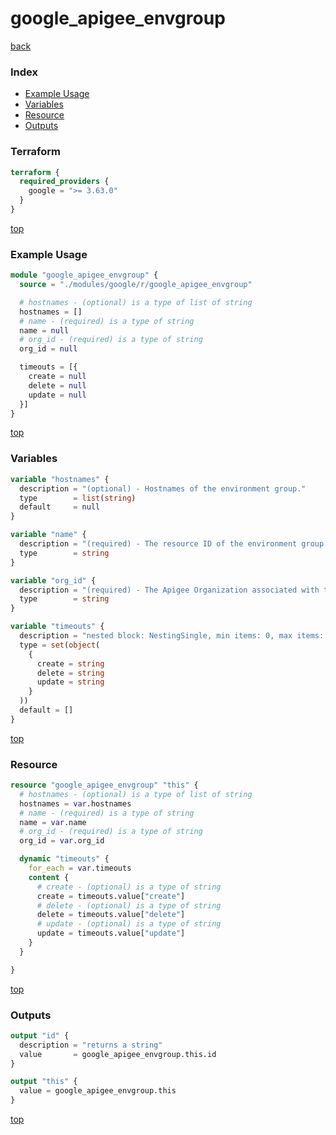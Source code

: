 # google_apigee_envgroup

[back](../google.md)

### Index

- [Example Usage](#example-usage)
- [Variables](#variables)
- [Resource](#resource)
- [Outputs](#outputs)

### Terraform

```terraform
terraform {
  required_providers {
    google = ">= 3.63.0"
  }
}
```

[top](#index)

### Example Usage

```terraform
module "google_apigee_envgroup" {
  source = "./modules/google/r/google_apigee_envgroup"

  # hostnames - (optional) is a type of list of string
  hostnames = []
  # name - (required) is a type of string
  name = null
  # org_id - (required) is a type of string
  org_id = null

  timeouts = [{
    create = null
    delete = null
    update = null
  }]
}
```

[top](#index)

### Variables

```terraform
variable "hostnames" {
  description = "(optional) - Hostnames of the environment group."
  type        = list(string)
  default     = null
}

variable "name" {
  description = "(required) - The resource ID of the environment group."
  type        = string
}

variable "org_id" {
  description = "(required) - The Apigee Organization associated with the Apigee environment group,\nin the format 'organizations/{{org_name}}'."
  type        = string
}

variable "timeouts" {
  description = "nested block: NestingSingle, min items: 0, max items: 0"
  type = set(object(
    {
      create = string
      delete = string
      update = string
    }
  ))
  default = []
}
```

[top](#index)

### Resource

```terraform
resource "google_apigee_envgroup" "this" {
  # hostnames - (optional) is a type of list of string
  hostnames = var.hostnames
  # name - (required) is a type of string
  name = var.name
  # org_id - (required) is a type of string
  org_id = var.org_id

  dynamic "timeouts" {
    for_each = var.timeouts
    content {
      # create - (optional) is a type of string
      create = timeouts.value["create"]
      # delete - (optional) is a type of string
      delete = timeouts.value["delete"]
      # update - (optional) is a type of string
      update = timeouts.value["update"]
    }
  }

}
```

[top](#index)

### Outputs

```terraform
output "id" {
  description = "returns a string"
  value       = google_apigee_envgroup.this.id
}

output "this" {
  value = google_apigee_envgroup.this
}
```

[top](#index)
